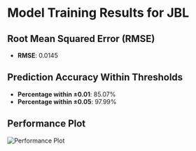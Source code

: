 # Model Training Results for JBL

## Root Mean Squared Error (RMSE)
- **RMSE**: 0.0145

## Prediction Accuracy Within Thresholds
- **Percentage within ±0.01**: 85.07%
- **Percentage within ±0.05**: 97.99%

## Performance Plot
![Performance Plot](../imgs/JBL.png)

